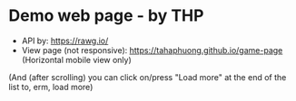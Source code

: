 # Demo web page - by THP

- API by: https://rawg.io/
- View page (not responsive): https://tahaphuong.github.io/game-page
(Horizontal mobile view only)

(And (after scrolling) you can click on/press "Load more" at the end of the list to, erm, load more)
